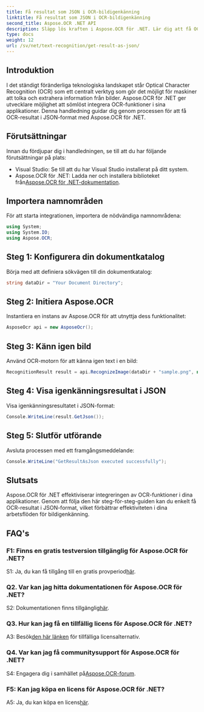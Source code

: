 ```yaml
---
title: Få resultat som JSON i OCR-bildigenkänning
linktitle: Få resultat som JSON i OCR-bildigenkänning
second_title: Aspose.OCR .NET API
description: Släpp lös kraften i Aspose.OCR för .NET. Lär dig att få OCR-resultat i JSON-format utan ansträngning. Förbättra din bildigenkänning med denna steg-för-steg-guide.
type: docs
weight: 12
url: /sv/net/text-recognition/get-result-as-json/
---
```

## Introduktion

I det ständigt föränderliga teknologiska landskapet står Optical Character Recognition (OCR) som ett centralt verktyg som gör det möjligt för maskiner att tolka och extrahera information från bilder. Aspose.OCR för .NET ger utvecklare möjlighet att sömlöst integrera OCR-funktioner i sina applikationer. Denna handledning guidar dig genom processen för att få OCR-resultat i JSON-format med Aspose.OCR för .NET.

## Förutsättningar

Innan du fördjupar dig i handledningen, se till att du har följande förutsättningar på plats:

- Visual Studio: Se till att du har Visual Studio installerat på ditt system.
-  Aspose.OCR för .NET: Ladda ner och installera biblioteket från[Aspose.OCR för .NET-dokumentation](https://reference.aspose.com/ocr/net/).

## Importera namnområden

För att starta integrationen, importera de nödvändiga namnområdena:

```csharp
using System;
using System.IO;
using Aspose.OCR;
```

## Steg 1: Konfigurera din dokumentkatalog

Börja med att definiera sökvägen till din dokumentkatalog:

```csharp
string dataDir = "Your Document Directory";
```

## Steg 2: Initiera Aspose.OCR

Instantiera en instans av Aspose.OCR för att utnyttja dess funktionalitet:

```csharp
AsposeOcr api = new AsposeOcr();
```

## Steg 3: Känn igen bild

Använd OCR-motorn för att känna igen text i en bild:

```csharp
RecognitionResult result = api.RecognizeImage(dataDir + "sample.png", new RecognitionSettings { });
```

## Steg 4: Visa igenkänningsresultat i JSON

Visa igenkänningsresultatet i JSON-format:

```csharp
Console.WriteLine(result.GetJson());
```

## Steg 5: Slutför utförande

Avsluta processen med ett framgångsmeddelande:

```csharp
Console.WriteLine("GetResultAsJson executed successfully");
```

## Slutsats

Aspose.OCR för .NET effektiviserar integreringen av OCR-funktioner i dina applikationer. Genom att följa den här steg-för-steg-guiden kan du enkelt få OCR-resultat i JSON-format, vilket förbättrar effektiviteten i dina arbetsflöden för bildigenkänning.

## FAQ's

### F1: Finns en gratis testversion tillgänglig för Aspose.OCR för .NET?

 S1: Ja, du kan få tillgång till en gratis provperiod[här](https://releases.aspose.com/).

### Q2. Var kan jag hitta dokumentationen för Aspose.OCR för .NET?

 S2: Dokumentationen finns tillgänglig[här](https://reference.aspose.com/ocr/net/).

### Q3. Hur kan jag få en tillfällig licens för Aspose.OCR för .NET?

 A3: Besök[den här länken](https://purchase.aspose.com/temporary-license/) för tillfälliga licensalternativ.

### Q4. Var kan jag få communitysupport för Aspose.OCR för .NET?

 S4: Engagera dig i samhället på[Aspose.OCR-forum](https://forum.aspose.com/c/ocr/16).

### F5: Kan jag köpa en licens för Aspose.OCR för .NET?

 A5: Ja, du kan köpa en licens[här](https://purchase.aspose.com/buy).